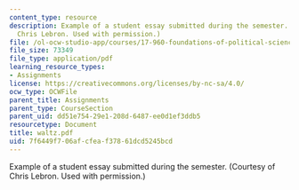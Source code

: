 ```yaml
---
content_type: resource
description: Example of a student essay submitted during the semester. (Courtesy of
  Chris Lebron. Used with permission.)
file: /ol-ocw-studio-app/courses/17-960-foundations-of-political-science-fall-2004/7f6449f706afcfeaf37861dcd5245bcd_waltz.pdf
file_size: 73349
file_type: application/pdf
learning_resource_types:
- Assignments
license: https://creativecommons.org/licenses/by-nc-sa/4.0/
ocw_type: OCWFile
parent_title: Assignments
parent_type: CourseSection
parent_uid: dd51e754-29e1-208d-6487-ee0d1ef3ddb5
resourcetype: Document
title: waltz.pdf
uid: 7f6449f7-06af-cfea-f378-61dcd5245bcd
---
```

Example of a student essay submitted during the semester. (Courtesy of Chris Lebron. Used with permission.)